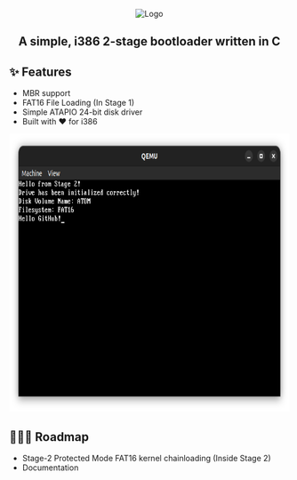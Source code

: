 <p align="center">
<picture>
  <source media="(prefers-color-scheme: light)" srcset="https://raw.githubusercontent.com/cakehonolulu/atom/main/resources/logo_light.png">
  <source media="(prefers-color-scheme: dark)" srcset="https://raw.githubusercontent.com/cakehonolulu/atom/main/resources/logo_dark.png">
  <img alt="Logo">
</picture>
</p>


<h2 align="center">A simple, i386 2-stage bootloader written in C</h2>

## ✨ Features
* MBR support
* FAT16 File Loading (In Stage 1)
* Simple ATAPIO 24-bit disk driver
* Built with ❤️ for i386

<p align="center">
  <img src="resources/screenshot.png" alt="Atom" width="750" height="500"/>
</p>


## 👷🏼‍♂️ Roadmap
* Stage-2 Protected Mode FAT16 kernel chainloading (Inside Stage 2)
* Documentation
